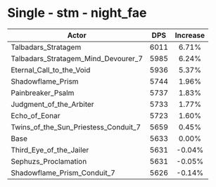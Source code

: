 # Single - stm - night_fae
| Actor | DPS | Increase |
|---|:---:|:---:|
|Talbadars_Stratagem|6011|6.71%|
|Talbadars_Stratagem_Mind_Devourer_7|5985|6.24%|
|Eternal_Call_to_the_Void|5936|5.37%|
|Shadowflame_Prism|5744|1.96%|
|Painbreaker_Psalm|5737|1.83%|
|Judgment_of_the_Arbiter|5733|1.77%|
|Echo_of_Eonar|5723|1.60%|
|Twins_of_the_Sun_Priestess_Conduit_7|5659|0.45%|
|Base|5633|0.00%|
|Third_Eye_of_the_Jailer|5631|-0.04%|
|Sephuzs_Proclamation|5631|-0.05%|
|Shadowflame_Prism_Conduit_7|5626|-0.14%|
